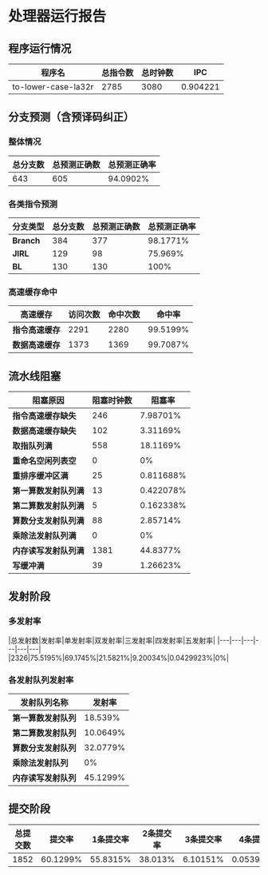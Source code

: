 # 处理器运行报告
## 程序运行情况
|程序名|总指令数|总时钟数|IPC|
|---|---|---|---|
|to-lower-case-la32r|2785|3080|0.904221|

## 分支预测（含预译码纠正）
### 整体情况
|总分支数|总预测正确数|总预测正确率|
|---|---|---|
|643|605|94.0902%|

### 各类指令预测
|分支类型|总分支数|总预测正确数|总预测正确率|
|---|---|---|---|
|**Branch**| 384 | 377 | 98.1771%|
|**JIRL**| 129 | 98 | 75.969%|
|**BL**| 130 | 130 | 100%|

### 高速缓存命中
|高速缓存|访问次数|命中次数|命中率|
|---|---|---|---|
|**指令高速缓存**| 2291 | 2280 | 99.5199%|
|**数据高速缓存**| 1373 | 1369 | 99.7087%|
## 流水线阻塞
|阻塞原因|阻塞时钟数|阻塞率|
|---|---|---|
|**指令高速缓存缺失**| 246 | 7.98701%|
|**数据高速缓存缺失**| 102 | 3.31169%|
|**取指队列满**| 558 | 18.1169%|
|**重命名空闲列表空**|0 | 0%|
|**重排序缓冲区满**|25 | 0.811688%|
|**第一算数发射队列满**|13 | 0.422078%|
|**第二算数发射队列满**|5 | 0.162338%|
|**算数分支发射队列满**|88 | 2.85714%|
|**乘除法发射队列满**|0 | 0%|
|**内存读写发射队列满**|1381 | 44.8377%|
|**写缓冲满**|39 | 1.26623%|

## 发射阶段
### 多发射率
|总发射数|发射率|单发射率|双发射率|三发射率|四发射率|五发射率|
|---|---|---|---|---|---|
|2326|75.5195%|69.1745%|21.5821%|9.20034%|0.0429923%|0%|

### 各发射队列发射率
|发射队列名称|发射率|
|---|---|
|**第一算数发射队列**|18.539%|
|**第二算数发射队列**|10.0649%|
|**算数分支发射队列**|32.0779%|
|**乘除法发射队列**|0%|
|**内存读写发射队列**|45.1299%|

## 提交阶段
|总提交数|提交率|1条提交率|2条提交率|3条提交率|4条提交率|
|---|---|---|---|---|---|
|1852|60.1299%|55.8315%|38.013%|6.10151%|0.0539957%|
